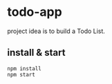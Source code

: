 # todo-app

project idea is to build a Todo List.


## install & start
```
npm install
npm start
```